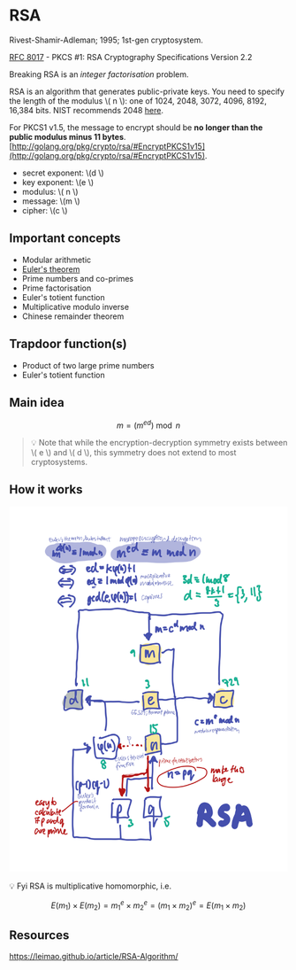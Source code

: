 # RSA

Rivest-Shamir-Adleman; 1995; 1st-gen cryptosystem.

[RFC 8017](https://datatracker.ietf.org/doc/html/rfc8017) - PKCS #1: RSA Cryptography Specifications Version 2.2

Breaking RSA is an _integer factorisation_ problem.

RSA is an algorithm that generates public-private keys. You need to specify the length of the modulus \\( n \\): one of 1024, 2048, 3072, 4096, 8192, 16,384 bits. NIST recommends 2048 [here](https://nvlpubs.nist.gov/nistpubs/SpecialPublications/NIST.SP.800-57Pt3r1.pdf).

For PKCS1 v1.5, the message to encrypt should be **no longer than the public modulus minus 11 bytes**. [http://golang.org/pkg/crypto/rsa/#EncryptPKCS1v15](http://golang.org/pkg/crypto/rsa/#EncryptPKCS1v15).

- secret exponent: \\(d \\)
- key exponent: \\(e \\)
- modulus: \\( n \\)
- message: \\(m \\)
- cipher: \\(c \\)

## Important concepts

* Modular arithmetic
* [Euler's theorem](https://en.wikipedia.org/wiki/Euler%27s_theorem)
* Prime numbers and co-primes
* Prime factorisation
* Euler's totient function
* Multiplicative modulo inverse
* Chinese remainder theorem

## Trapdoor function(s)

* Product of two large prime numbers
* Euler's totient function

## Main idea

$$
m = (m^{ed}) \bmod n
$$

> 💡 Note that while the encryption-decryption symmetry exists between \\( e \\) and \\( d \\), this symmetry does not extend to most cryptosystems.

## How it works

![How RSA works](rsa.png)

💡 Fyi RSA is multiplicative homomorphic, i.e.

$$
E(m_1) \times E(m_2) = m_1^e \times m_2^e = (m_1 \times m_2)^e=E(m_1\times m_2)
$$

    
## Resources

https://leimao.github.io/article/RSA-Algorithm/
